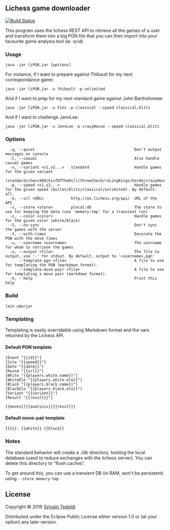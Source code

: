 Lichess game downloader
------------------------

  [![Build Status](https://travis-ci.org/s-ted/liPGN.svg)](https://travis-ci.org/s-ted/liPGN)


This program uses the lichess REST API to retrieve all the games of a
user and transform them into a big PGN file that you can then import
into your favourite game analysis tool (ie. scid)

### Usage

```
java -jar liPGN.jar [options]
```

For instance, if I want to prepare against Thibault for my next correspondance game:

```
java -jar liPGN.jar -u thibault -p unlimited
```


And if I want to prep for my next standard game against John Bartholomew:

```
java -jar liPGN.jar -u Fins -p classical --speed classical,blitz
```

And if I want to challenge JannLee:
```
java -jar liPGN.jar -u JannLee -p crazyHouse --speed classical,blitz
```

### Options
```
  -q, --quiet                                            Don't output messages on console
  -C, --casual                                           Also handle casual games
  -v, --variant <v1,v2...>   standard                    Handle games for the given variant
  (standard/chess960/kinfOfTheHill/threeCheck/racingKings/horde/crazyHouse/antichess/atomic)
  -p, --speed <s1,s2...>                                 Handle games for the given speed (bullet/blitz/classical/unlimited). By default: all.
  -U, --url <URL>            http://en.lichess.org/api/  URL of the API
  -s, --store <store>        plocal:db                   The store to use for keeping the data (use 'memory:tmp' for a transient run)
  -c, --color <color>                                    Handle games for the given color (white/black)
  -S, --no-sync                                          Don't sync the games with the server
  -t, --with-times                                       Decorate the PGN with the move times
  -u, --username <username>                              The username for whom to retrieve the games
  -o, --output <file>                                    The file to output, use '-' for stdout. By default, output to '<username>.pgn'
      --template-pgn <file>                              A file to use for templating the PGN (markdown format).
      --template-move-pair <file>                        A file to use for templating a move pair (markdown format).
  -h, --help                                             Print this help
```

### Build

```
lein uberjar
```

### Templating

Templating is easily overridable using Markdown format and the vars returned by the Lichess API.

#### Default PGN template
```
[Event "{{id}}"]
[Site "{{speed}}"]
[Date "{{date}}"]
[Round "{{url}}"]
[White "{{players.white.name}}"]
[WhiteElo "{{players.white.elo}}"]
[Black "{{players.black.name}}"]
[BlackElo "{{players.black.elo}}"]
[Variant "{{variant}}"]
[Result "{{result}}"]

{{moves}}{{analysis}}{{result}}

```

#### Default move-pair template
```
{{n}}. {{white}} {{black}}
```

### Notes

The standard behavior will create a ./db directory, hosting the local database (used to reduce exchanges with the lichess server).
You can delete this directory to "flush caches".

To get around this, you can use a transient DB (in RAM, won't be persistent) using `--store memory:tmp`

## License

Copyright © 2016 [Sylvain Tedoldi](https://github.com/s-ted)

Distributed under the Eclipse Public License either version 1.0 or
(at your option) any later version.
